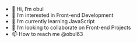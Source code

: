 - 👋 Hi, I’m obul
- 👀 I’m interested in Front-end Development
- 🌱 I’m currently learning JavaScript
- 💞️ I’m looking to collaborate on Front-end Projects
- 📫 How to reach me @obul63

<!---
obul63/obul63 is a ✨ special ✨ repository because its `README.md` (this file) appears on your GitHub profile.
You can click the Preview link to take a look at your changes.
--->
